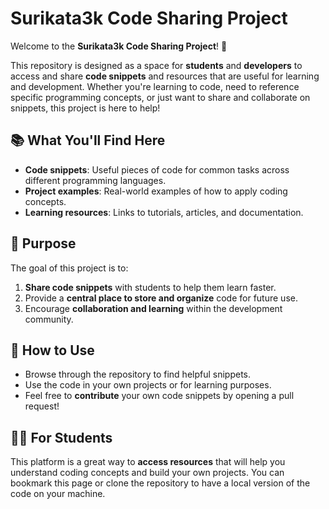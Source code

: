 # Surikata3k Code Sharing Project

Welcome to the **Surikata3k Code Sharing Project**! 🎉

This repository is designed as a space for **students** and **developers** to access and share **code snippets** and resources that are useful for learning and development. Whether you're learning to code, need to reference specific programming concepts, or just want to share and collaborate on snippets, this project is here to help!

## 📚 What You'll Find Here
- **Code snippets**: Useful pieces of code for common tasks across different programming languages.
- **Project examples**: Real-world examples of how to apply coding concepts.
- **Learning resources**: Links to tutorials, articles, and documentation.

## 🎯 Purpose
The goal of this project is to:
1. **Share code snippets** with students to help them learn faster.
2. Provide a **central place to store and organize** code for future use.
3. Encourage **collaboration and learning** within the development community.

## 🚀 How to Use
- Browse through the repository to find helpful snippets.
- Use the code in your own projects or for learning purposes.
- Feel free to **contribute** your own code snippets by opening a pull request!

## 🧑‍🏫 For Students
This platform is a great way to **access resources** that will help you understand coding concepts and build your own projects. You can bookmark this page or clone the repository to have a local version of the code on your machine.
